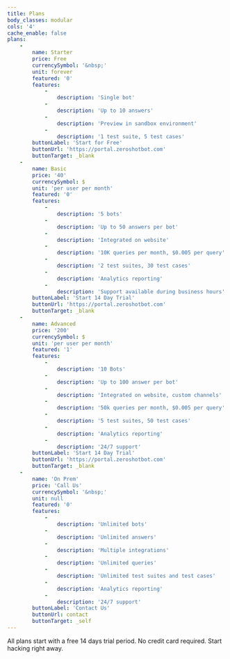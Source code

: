 ```yaml
---
title: Plans
body_classes: modular
cols: '4'
cache_enable: false
plans:
    -
        name: Starter
        price: Free
        currencySymbol: '&nbsp;'
        unit: forever
        featured: '0'
        features:
            -
                description: 'Single bot'
            -
                description: 'Up to 10 answers'
            -
                description: 'Preview in sandbox environment'
            -
                description: '1 test suite, 5 test cases'
        buttonLabel: 'Start for Free'
        buttonUrl: 'https://portal.zeroshotbot.com'
        buttonTarget: _blank
    -
        name: Basic
        price: '40'
        currencySymbol: $
        unit: 'per user per month'
        featured: '0'
        features:
            -
                description: '5 bots'
            -
                description: 'Up to 50 answers per bot'
            -
                description: 'Integrated on website'
            -
                description: '10K queries per month, $0.005 per query'
            -
                description: '2 test suites, 30 test cases'
            -
                description: 'Analytics reporting'
            -
                description: 'Support available during business hours'
        buttonLabel: 'Start 14 Day Trial'
        buttonUrl: 'https://portal.zeroshotbot.com'
        buttonTarget: _blank
    -
        name: Advanced
        price: '200'
        currencySymbol: $
        unit: 'per user per month'
        featured: '1'
        features:
            -
                description: '10 Bots'
            -
                description: 'Up to 100 answer per bot'
            -
                description: 'Integrated on website, custom channels'
            -
                description: '50k queries per month, $0.005 per query'
            -
                description: '5 test suites, 50 test cases'
            -
                description: 'Analytics reporting'
            -
                description: '24/7 support'
        buttonLabel: 'Start 14 Day Trial'
        buttonUrl: 'https://portal.zeroshotbot.com'
        buttonTarget: _blank
    -
        name: 'On Prem'
        price: 'Call Us'
        currencySymbol: '&nbsp;'
        unit: null
        featured: '0'
        features:
            -
                description: 'Unlimited bots'
            -
                description: 'Unlimited answers'
            -
                description: 'Multiple integrations'
            -
                description: 'Unlimited queries'
            -
                description: 'Unlimited test suites and test cases'
            -
                description: 'Analytics reporting'
            -
                description: '24/7 support'
        buttonLabel: 'Contact Us'
        buttonUrl: contact
        buttonTarget: _self
---
```


All plans start with a free 14 days trial period. No credit card required. Start hacking right away.